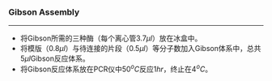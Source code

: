 ### Gibson Assembly

-----

* 将Gibson所需的三种酶（每个离心管$3.7{\mu}l$）放在冰盒中。
* 将模版（$0.8{\mu}l$）与待连接的片段（$0.5{\mu}l$）等分子数加入Gibson体系中，总共$5{\mu}l$Gibson反应体系。
* 将Gibson反应体系放在PCR仪中$50^{o}C$反应$1hr$，终止在$4^{o}C$。